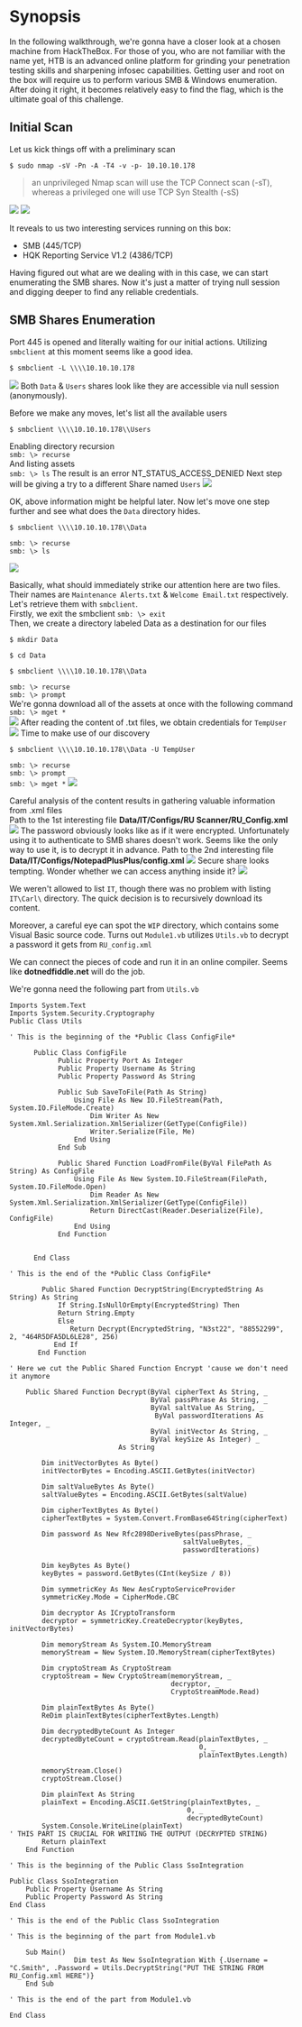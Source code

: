 # Synopsis
In the following walkthrough, we're gonna have a closer look at a chosen machine from HackTheBox. For those of you, who are not familiar with the name yet, HTB is an advanced online platform for grinding your penetration testing skills and sharpening infosec capabilities. Getting user and root on the box will require us to perform various SMB & Windows enumeration. After doing it right, it becomes relatively easy to find the flag, which is the ultimate goal of this challenge.

## Initial Scan
Let us kick things off with a preliminary scan
```
$ sudo nmap -sV -Pn -A -T4 -v -p- 10.10.10.178
```
> an unprivileged Nmap scan will use the TCP Connect scan (-sT), whereas a privileged one will use TCP Syn Stealth (-sS)

![](https://raw.githubusercontent.com/d15rup7or/Labs/master/Nest/img/Nmap-Nest.png)
![](https://raw.githubusercontent.com/d15rup7or/Labs/master/Nest/img/Nmap-scan-result.png)

It reveals to us two interesting services running on this box:
* SMB (445/TCP)
* HQK Reporting Service V1.2 (4386/TCP)

Having figured out what are we dealing with in this case, we can start enumerating the SMB shares. Now it's just a matter of trying null session and digging deeper to find any reliable credentials.

## SMB Shares Enumeration
Port 445 is opened and literally waiting for our initial actions. Utilizing `smbclient` at this moment seems like a good idea. 
```
$ smbclient -L \\\\10.10.10.178
```

![](https://raw.githubusercontent.com/d15rup7or/Labs/master/Nest/img/smbclient-listing-shares.png)
Both `Data` & `Users` shares look like they are accessible via null session (anonymously).

Before we make any moves, let's list all the available users

```
$ smbclient \\\\10.10.10.178\\Users
```
Enabling directory recursion \
`smb: \> recurse` \
And listing assets \
`smb: \> ls`
The result is an error NT_STATUS_ACCESS_DENIED
Next step will be giving a try to a different Share named `Users`
![](https://raw.githubusercontent.com/d15rup7or/Labs/master/Nest/img/smbclient-listing-users.png)

OK, above information might be helpful later. Now let's move one step further and see what does the `Data` directory hides.

```
$ smbclient \\\\10.10.10.178\\Data
``` 
`smb: \> recurse` \
`smb: \> ls`

![](https://raw.githubusercontent.com/d15rup7or/Labs/master/Nest/img/smbclient-listing-data.png)

Basically, what should immediately strike our attention here are two files. Their names are `Maintenance Alerts.txt` & `Welcome Email.txt` respectively. Let's retrieve them with `smbclient`. \
Firstly, we exit the smbclient `smb: \> exit` \
Then, we create a directory labeled Data as a destination for our files
```
$ mkdir Data
```
```
$ cd Data
```
```
$ smbclient \\\\10.10.10.178\\Data
```
`smb: \> recurse` \
`smb: \> prompt` \
We're gonna download all of the assets at once with the following command
`smb: \> mget *` \
![](https://raw.githubusercontent.com/d15rup7or/Labs/master/Nest/img/mget-data-share.png)
After reading the content of .txt files, we obtain credentials for `TempUser`
![](https://raw.githubusercontent.com/d15rup7or/Labs/master/Nest/img/sublimetext-data.png)
Time to make use of our discovery
```
$ smbclient \\\\10.10.10.178\\Data -U TempUser
```
`smb: \> recurse` \
`smb: \> prompt` \
`smb: \> mget *`
![](https://raw.githubusercontent.com/d15rup7or/Labs/master/Nest/img/smbclient-data-tempuser.png)

Careful analysis of the content results in gathering valuable information from .xml files \
Path to the 1st interesting file **Data/IT/Configs/RU Scanner/RU_Config.xml**
![](https://raw.githubusercontent.com/d15rup7or/Labs/master/Nest/img/ru-config-xml.png)
The password obviously looks like as if it were encrypted. Unfortunately using it to authenticate to SMB shares doesn't work. Seems like the only way to use it, is to decrypt it in advance. 
Path to the 2nd interesting file **Data/IT/Configs/NotepadPlusPlus/config.xml**
![](https://raw.githubusercontent.com/d15rup7or/Labs/master/Nest/img/IT-Carl-Temptxt.png)
Secure share looks tempting. Wonder whether we can access anything inside it?
![](https://raw.githubusercontent.com/d15rup7or/Labs/master/Nest/img/smbclient-listing-secure.png)

We weren't allowed to list `IT`, though there was no problem with listing `IT\Carl\` directory. The quick decision is to recursively download its content. 

Moreover, a careful eye can spot the `WIP` directory, which contains some Visual Basic source code. Turns out `Module1.vb` utilizes `Utils.vb` to decrypt a password it gets from `RU_config.xml`

We can connect the pieces of code and run it in an online compiler. Seems like **dotnedfiddle.net** will do the job.

We're gonna need the following part from  `Utils.vb`
```code
Imports System.Text
Imports System.Security.Cryptography
Public Class Utils

' This is the beginning of the *Public Class ConfigFile*

      Public Class ConfigFile
            Public Property Port As Integer
            Public Property Username As String
            Public Property Password As String
    
            Public Sub SaveToFile(Path As String)
                Using File As New IO.FileStream(Path, System.IO.FileMode.Create)
                    Dim Writer As New System.Xml.Serialization.XmlSerializer(GetType(ConfigFile))
                    Writer.Serialize(File, Me)
                End Using
            End Sub
      
            Public Shared Function LoadFromFile(ByVal FilePath As String) As ConfigFile
                Using File As New System.IO.FileStream(FilePath, System.IO.FileMode.Open)
                    Dim Reader As New System.Xml.Serialization.XmlSerializer(GetType(ConfigFile))
                    Return DirectCast(Reader.Deserialize(File), ConfigFile)
                End Using
            End Function
            
            
      End Class
     
' This is the end of the *Public Class ConfigFile*

        Public Shared Function DecryptString(EncryptedString As String) As String
            If String.IsNullOrEmpty(EncryptedString) Then
            Return String.Empty
            Else
               Return Decrypt(EncryptedString, "N3st22", "88552299", 2, "464R5DFA5DL6LE28", 256)
           End If
       End Function

' Here we cut the Public Shared Function Encrypt 'cause we don't need it anymore

    Public Shared Function Decrypt(ByVal cipherText As String, _
                                   ByVal passPhrase As String, _
                                   ByVal saltValue As String, _
                                    ByVal passwordIterations As Integer, _
                                   ByVal initVector As String, _
                                   ByVal keySize As Integer) _
                           As String

        Dim initVectorBytes As Byte()
        initVectorBytes = Encoding.ASCII.GetBytes(initVector)

        Dim saltValueBytes As Byte()
        saltValueBytes = Encoding.ASCII.GetBytes(saltValue)

        Dim cipherTextBytes As Byte()
        cipherTextBytes = System.Convert.FromBase64String(cipherText)

        Dim password As New Rfc2898DeriveBytes(passPhrase, _
                                           saltValueBytes, _
                                           passwordIterations)

        Dim keyBytes As Byte()
        keyBytes = password.GetBytes(CInt(keySize / 8))

        Dim symmetricKey As New AesCryptoServiceProvider
        symmetricKey.Mode = CipherMode.CBC

        Dim decryptor As ICryptoTransform
        decryptor = symmetricKey.CreateDecryptor(keyBytes, initVectorBytes)

        Dim memoryStream As System.IO.MemoryStream
        memoryStream = New System.IO.MemoryStream(cipherTextBytes)

        Dim cryptoStream As CryptoStream
        cryptoStream = New CryptoStream(memoryStream, _
                                        decryptor, _
                                        CryptoStreamMode.Read)

        Dim plainTextBytes As Byte()
        ReDim plainTextBytes(cipherTextBytes.Length)

        Dim decryptedByteCount As Integer
        decryptedByteCount = cryptoStream.Read(plainTextBytes, _
                                               0, _
                                               plainTextBytes.Length)

        memoryStream.Close()
        cryptoStream.Close()

        Dim plainText As String
        plainText = Encoding.ASCII.GetString(plainTextBytes, _
                                            0, _
                                            decryptedByteCount)
        System.Console.WriteLine(plainText)                             ' THIS PART IS CRUCIAL FOR WRITING THE OUTPUT (DECRYPTED STRING)
        Return plainText
    End Function

' This is the beginning of the Public Class SsoIntegration

Public Class SsoIntegration
    Public Property Username As String
    Public Property Password As String
End Class

' This is the end of the Public Class SsoIntegration

' This is the beginning of the part from Module1.vb

    Sub Main()
                Dim test As New SsoIntegration With {.Username = "C.Smith", .Password = Utils.DecryptString("PUT THE STRING FROM RU_Config.xml HERE")}
    End Sub
    
' This is the end of the part from Module1.vb

End Class
```
